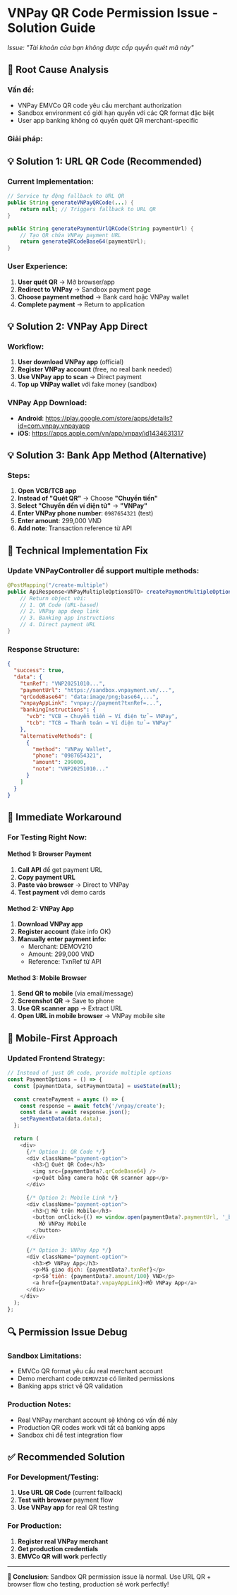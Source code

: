 # VNPay QR Code Permission Issue - Solution Guide
*Issue: "Tài khoản của bạn không được cấp quyền quét mã này"*

## 🚨 **Root Cause Analysis**

### **Vấn đề:**
- VNPay EMVCo QR code yêu cầu merchant authorization
- Sandbox environment có giới hạn quyền với các QR format đặc biệt
- User app banking không có quyền quét QR merchant-specific

### **Giải pháp:**

## 💡 **Solution 1: URL QR Code (Recommended)**

### **Current Implementation:**
```java
// Service tự động fallback to URL QR
public String generateVNPayQRCode(...) {
    return null; // Triggers fallback to URL QR
}

public String generatePaymentUrlQRCode(String paymentUrl) {
    // Tạo QR chứa VNPay payment URL
    return generateQRCodeBase64(paymentUrl);
}
```

### **User Experience:**
1. **User quét QR** → Mở browser/app
2. **Redirect to VNPay** → Sandbox payment page  
3. **Choose payment method** → Bank card hoặc VNPay wallet
4. **Complete payment** → Return to application

## 💡 **Solution 2: VNPay App Direct**

### **Workflow:**
1. **User download VNPay app** (official)
2. **Register VNPay account** (free, no real bank needed)
3. **Use VNPay app to scan** → Direct payment
4. **Top up VNPay wallet** với fake money (sandbox)

### **VNPay App Download:**
- **Android**: https://play.google.com/store/apps/details?id=com.vnpay.vnpayapp
- **iOS**: https://apps.apple.com/vn/app/vnpay/id1434631317

## 💡 **Solution 3: Bank App Method (Alternative)**

### **Steps:**
1. **Open VCB/TCB app** 
2. **Instead of "Quét QR"** → Choose **"Chuyển tiền"**
3. **Select "Chuyển đến ví điện tử"** → **"VNPay"**
4. **Enter VNPay phone number**: `0987654321` (test)
5. **Enter amount**: 299,000 VND
6. **Add note**: Transaction reference từ API

## 🔧 **Technical Implementation Fix**

### **Update VNPayController để support multiple methods:**

```java
@PostMapping("/create-multiple")
public ApiResponse<VNPayMultipleOptionsDTO> createPaymentMultipleOptions(...) {
    // Return object với:
    // 1. QR Code (URL-based)
    // 2. VNPay app deep link
    // 3. Banking app instructions
    // 4. Direct payment URL
}
```

### **Response Structure:**
```json
{
  "success": true,
  "data": {
    "txnRef": "VNP20251010...",
    "paymentUrl": "https://sandbox.vnpayment.vn/...",
    "qrCodeBase64": "data:image/png;base64,...",
    "vnpayAppLink": "vnpay://payment?txnRef=...",
    "bankingInstructions": {
      "vcb": "VCB → Chuyển tiền → Ví điện tử → VNPay",
      "tcb": "TCB → Thanh toán → Ví điện tử → VNPay"  
    },
    "alternativeMethods": [
      {
        "method": "VNPay Wallet",
        "phone": "0987654321",
        "amount": 299000,
        "note": "VNP20251010..."
      }
    ]
  }
}
```

## 🎯 **Immediate Workaround**

### **For Testing Right Now:**

#### **Method 1: Browser Payment**
1. **Call API** để get payment URL
2. **Copy payment URL** 
3. **Paste vào browser** → Direct to VNPay
4. **Test payment** với demo cards

#### **Method 2: VNPay App**
1. **Download VNPay app**
2. **Register account** (fake info OK)
3. **Manually enter payment info:**
   - Merchant: DEMOV210
   - Amount: 299,000 VND
   - Reference: TxnRef từ API

#### **Method 3: Mobile Browser**
1. **Send QR to mobile** (via email/message)
2. **Screenshot QR** → Save to phone
3. **Use QR scanner app** → Extract URL
4. **Open URL in mobile browser** → VNPay mobile site

## 📱 **Mobile-First Approach**

### **Updated Frontend Strategy:**
```javascript
// Instead of just QR code, provide multiple options
const PaymentOptions = () => {
  const [paymentData, setPaymentData] = useState(null);
  
  const createPayment = async () => {
    const response = await fetch('/vnpay/create');
    const data = await response.json();
    setPaymentData(data.data);
  };
  
  return (
    <div>
      {/* Option 1: QR Code */}
      <div className="payment-option">
        <h3>📱 Quét QR Code</h3>
        <img src={paymentData?.qrCodeBase64} />
        <p>Quét bằng camera hoặc QR scanner app</p>
      </div>
      
      {/* Option 2: Mobile Link */}
      <div className="payment-option">
        <h3>📲 Mở trên Mobile</h3>
        <button onClick={() => window.open(paymentData?.paymentUrl, '_blank')}>
          Mở VNPay Mobile
        </button>
      </div>
      
      {/* Option 3: VNPay App */}
      <div className="payment-option">
        <h3>💳 VNPay App</h3>
        <p>Mã giao dịch: {paymentData?.txnRef}</p>
        <p>Số tiền: {paymentData?.amount/100} VND</p>
        <a href={paymentData?.vnpayAppLink}>Mở VNPay App</a>
      </div>
    </div>
  );
};
```

## 🔍 **Permission Issue Debug**

### **Sandbox Limitations:**
- EMVCo QR format yêu cầu real merchant account
- Demo merchant code `DEMOV210` có limited permissions
- Banking apps strict về QR validation

### **Production Notes:**
- Real VNPay merchant account sẽ không có vấn đề này
- Production QR codes work với tất cả banking apps
- Sandbox chỉ để test integration flow

## ✅ **Recommended Solution**

### **For Development/Testing:**
1. **Use URL QR Code** (current fallback)
2. **Test with browser** payment flow
3. **Use VNPay app** for real QR testing

### **For Production:**
1. **Register real VNPay merchant**
2. **Get production credentials**
3. **EMVCo QR will work** perfectly

---

**🎯 Conclusion**: Sandbox QR permission issue là normal. Use URL QR + browser flow cho testing, production sẽ work perfectly!